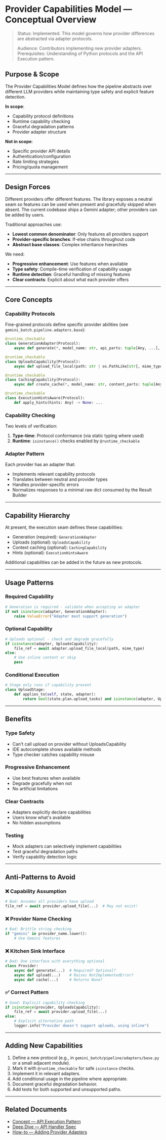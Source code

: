# Provider Capabilities Model — Conceptual Overview

> Status: Implemented. This model governs how provider differences are abstracted via adapter protocols.
>
> Audience: Contributors implementing new provider adapters.
> Prerequisites: Understanding of Python protocols and the API Execution pattern.

## Purpose & Scope

The Provider Capabilities Model defines how the pipeline abstracts over different LLM providers while maintaining type safety and explicit feature detection.

**In scope**:

- Capability protocol definitions
- Runtime capability checking
- Graceful degradation patterns
- Provider adapter structure

**Not in scope**:

- Specific provider API details
- Authentication/configuration
- Rate limiting strategies
- Pricing/quota management

---

## Design Forces

Different providers offer different features. The library exposes a neutral seam so features can be used when present and gracefully skipped when absent. The current codebase ships a Gemini adapter; other providers can be added by users.

Traditional approaches use:

- **Lowest common denominator**: Only features all providers support
- **Provider-specific branches**: If-else chains throughout code
- **Abstract base classes**: Complex inheritance hierarchies

We need:

- **Progressive enhancement**: Use features when available
- **Type safety**: Compile-time verification of capability usage
- **Runtime detection**: Graceful handling of missing features
- **Clear contracts**: Explicit about what each provider offers

---

## Core Concepts

### Capability Protocols

Fine-grained protocols define specific provider abilities (see `gemini_batch.pipeline.adapters.base`):

```python
@runtime_checkable
class GenerationAdapter(Protocol):
    async def generate(*, model_name: str, api_parts: tuple[Any, ...], api_config: dict[str, object]) -> dict[str, Any]: ...

@runtime_checkable
class UploadsCapability(Protocol):
    async def upload_file_local(path: str | os.PathLike[str], mime_type: str | None) -> Any: ...

@runtime_checkable
class CachingCapability(Protocol):
    async def create_cache(*, model_name: str, content_parts: tuple[Any, ...], system_instruction: str | None, ttl_seconds: int | None) -> str: ...

@runtime_checkable
class ExecutionHintsAware(Protocol):
    def apply_hints(hints: Any) -> None: ...
```

### Capability Checking

Two levels of verification:

1. **Type-time**: Protocol conformance (via static typing where used)
2. **Runtime**: `isinstance()` checks enabled by `@runtime_checkable`

### Adapter Pattern

Each provider has an adapter that:

- Implements relevant capability protocols
- Translates between neutral and provider types
- Handles provider-specific errors
- Normalizes responses to a minimal raw dict consumed by the Result Builder

---

## Capability Hierarchy

At present, the execution seam defines these capabilities:

- Generation (required): `GenerationAdapter`
- Uploads (optional): `UploadsCapability`
- Context caching (optional): `CachingCapability`
- Hints (optional): `ExecutionHintsAware`

Additional capabilities can be added in the future as new protocols.

---

## Usage Patterns

### Required Capability

```python
# Generation is required - validate when accepting an adapter
if not isinstance(adapter, GenerationAdapter):
    raise ValueError("Adapter must support generation")
```

### Optional Capability

```python
# Uploads optional - check and degrade gracefully
if isinstance(adapter, UploadsCapability):
    file_ref = await adapter.upload_file_local(path, mime_type)
else:
    # Use inline content or skip
    pass
```

### Conditional Execution

```python
# Stage only runs if capability present
class UploadStage:
    def applies_to(self, state, adapter):
        return bool(state.plan.upload_tasks) and isinstance(adapter, UploadsCapability)
```

---

## Benefits

### Type Safety

- Can't call upload on provider without UploadsCapability
- IDE autocomplete shows available methods
- Type checker catches capability misuse

### Progressive Enhancement

- Use best features when available
- Degrade gracefully when not
- No artificial limitations

### Clear Contracts

- Adapters explicitly declare capabilities
- Users know what's available
- No hidden assumptions

### Testing

- Mock adapters can selectively implement capabilities
- Test graceful degradation paths
- Verify capability detection logic

---

## Anti-Patterns to Avoid

### ❌ Capability Assumption

```python
# Bad: Assumes all providers have upload
file_ref = await provider.upload_file(...)  # May not exist!
```

### ❌ Provider Name Checking

```python
# Bad: Brittle string checking
if "gemini" in provider_name.lower():
    # Use Gemini features
```

### ❌ Kitchen Sink Interface

```python
# Bad: One interface with everything optional
class Provider:
    async def generate(...)  # Required? Optional?
    async def upload(...)    # Raises NotImplementedError?
    async def cache(...)     # Returns None?
```

### ✅ Correct Pattern

```python
# Good: Explicit capability checking
if isinstance(provider, UploadsCapability):
    file_ref = await provider.upload_file(...)
else:
    # Explicit alternative path
    logger.info("Provider doesn't support uploads, using inline")
```

---

## Adding New Capabilities

1. Define a new protocol (e.g., in `gemini_batch/pipeline/adapters/base.py` or a small adjacent module).
2. Mark it with `@runtime_checkable` for safe `isinstance` checks.
3. Implement it in relevant adapters.
4. Add conditional usage in the pipeline where appropriate.
5. Document graceful degradation behavior.
6. Add tests for both supported and unsupported paths.

---

## Related Documents

- [Concept — API Execution Pattern](./api-execution.md)
- [Deep Dive — API Handler Spec](../deep-dives/api-handler-spec.md)
- [How-to — Adding Provider Adapters](../../how-to/provider-adapters.md)
